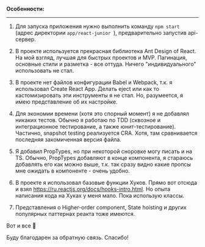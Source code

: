 **Особенности:**
___

1. Для запуска приложения нужно выполнить команду `npm start` (адрес директории `app/react-junior
`), предварительно запустив api-сервер.

2. В проекте используется прекрасная библиотека Ant Design of React. На мой взгляд, лучшая для быстрых проектов и MVP. Пагинация, основные стили и разметка - все оттуда. Ничего "индивидуального" использовать не стал. 

3. В проекте нет файлов конфигурации Babel и Webpack, т.к. я использовал Create React App. Делать eject
 или как то кастомизировать эти инструменты я не стал. Но, разумеется, я имею представление об их настройке. 

4. Для экономии времени (хотя это спорный момент) я не добавлял никаких тестов. Обычно я работаю по TDD
 (сквозное и интеграционное тестирование, а также юнит-тестирование). Частично, snapshot testing реализуется CRA. Хотя, там сравнивается последняя закомиченная версия файла.
 
 5. Я добавил PropTypes, но при некоторой сноровке могу писать и на TS. Обычно, PropTypes
  добавляют в конце компонента, я стараюсь добавлять его как можно выше, т.к. так сразу видно какие пропсы мне ожидать в компоненте - очень удобно.
  
 6. В проекте я использовал базовые функции Хуков. Прямо вот отсюда и взял https://ru.reactjs.org/docs/hooks-intro.html. Но опыта написания кода на Хуках у меня мало. Пока использую классы.
 
 7. Представления о Higher-order component, State hoisting и других популярных паттернах реакта тоже имеются.
 
 Вот и все 🙂
 
 Буду благодарен за обратную связь. Спасибо!
 
